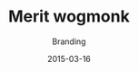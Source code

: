 ---
hero_blocks:
  - _bookshop_name: sections/hero
    heading: Our Portfolio.
    subheading: We Ensure Quality Design.
    image: /images/header/portfolio-folding-img.jpg
heading: Our Portfolio
category: category-2
image: /images/portfolio/portfolio-img2.jpg
image_alt: Portfolio
date: '2015-03-16'
title: Merit wogmonk
subtitle: Branding
client: Mamur Beta
services: Branding, Marketing
project_url: '#'
content_blocks:
  - _bookshop_name: sections/gallery
    content: I had not long to wait before a stealthy sound apprised me of their nearness, and then a <br>war-bonneted, paint-streaked face was thrust cautiously around the shoulder of the cliff, and <br>savage eyes looked into mine. That he could see me in the dim light of the cave I was sure for <br>the early morning sun was falling full upon me through the opening.
    gallery_images: 
      - _bookshop_name: simple/gallery-image
        image: /images/portfolio/single-portfolio-img2.jpg
      - _bookshop_name: simple/gallery-image
        image: /images/portfolio/single-portfolio-img3.jpg
      - _bookshop_name: simple/gallery-image
        image: /images/portfolio/single-portfolio-img4.jpg
seo_description: Portfolio 2, Merit wogmonk
---